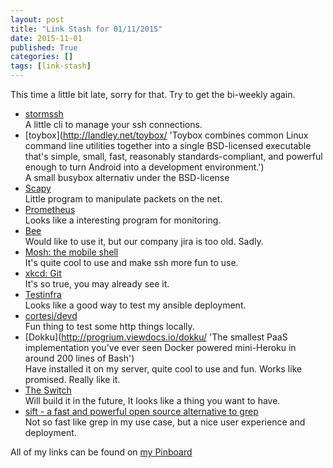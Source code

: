 ```yaml
---
layout: post
title: "Link Stash for 01/11/2015"
date: 2015-11-01
published: True
categories: []
tags: [link-stash]
---
```


This time a little bit late, sorry for that. Try to get the bi-weekly again.

* [stormssh](https://github.com/emre/storm/ 'storm is a command line tool to manage your ssh connections.')  
A little cli to manage your ssh connections.
* [toybox](http://landley.net/toybox/ 'Toybox combines common Linux command line utilities together into a single BSD-licensed executable that's simple, small, fast, reasonably standards-compliant, and powerful enough to turn Android into a development environment.')  
A small busybox alternativ under the BSD-license
* [Scapy](http://www.secdev.org/projects/scapy/ 'Scapy is a powerful interactive packet manipulation program')  
Little program to manipulate packets on the net.
* [Prometheus](http://prometheus.io/ 'An open-source service monitoring system and time series database.')  
Looks like a interesting program for monitoring.
* [Bee](http://www.neat.io/bee/ 'Native issue tracking that is simple and fast on your Mac')  
Would like to use it, but our company jira is too old. Sadly.
* [Mosh: the mobile shell](https://mosh.mit.edu/ 'Mobile shell that supports roaming and intelligent local echo. Like SSH secure shell, but allows mobility and more responsive and robust.')  
It's quite cool to use and make ssh more fun to use.
* [xkcd: Git](http://xkcd.com/1597/)  
It's so true, you may already see it.
* [Testinfra](https://testinfra.readthedocs.org/en/latest/ 'With Testinfra you can write unit tests in Python to test actual state of your servers configured by managements tools like Salt, Ansible, Puppet, Chef and so on.  Testinfra aims to be a Serverspec equivalent in python and is written as a plugin to the powerful Pytest test engine')  
Looks like a good way to test my ansible deployment.
* [cortesi/devd](https://github.com/cortesi/devd 'A http daemon for local development')  
Fun thing to test some http things locally.
* [Dokku](http://progrium.viewdocs.io/dokku/ 'The smallest PaaS implementation you've ever seen Docker powered mini-Heroku in around 200 lines of Bash')   
Have installed it on my server, quite cool to use and fun. Works like promised. Really like it.
* [The Switch](http://makeit.netflix.com/the-switch)  
Will build it in the future, It looks like a thing you want to have.
* [sift - a fast and powerful open source alternative to grep](http://sift-tool.org/index.html 'A fast and powerful open source alternative to grep.')  
Not so fast like grep in my use case, but a nice user experience and deployment.

All of my links can be found on [my Pinboard](https://pinboard.in/u:sangyye/t:link-stash/ 'Sangyyes Pinboard: Link Stash' )
